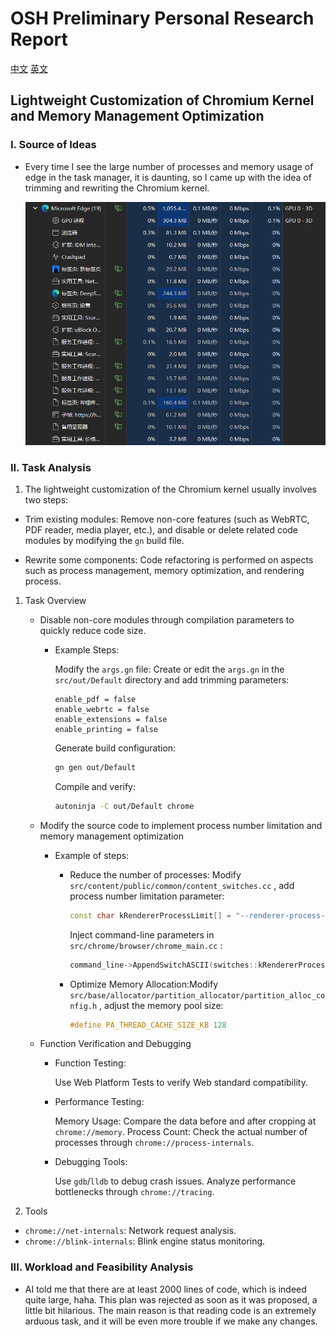 # OSH Preliminary Personal Research Report
[中文](investigation_cn.md) [英文](investigation.md)
## Lightweight Customization of Chromium Kernel and Memory Management Optimization

### I. Source of Ideas

- Every time I see the large number of processes and memory usage of edge in the task manager, it is daunting, so I came up with the idea of trimming and rewriting the Chromium kernel.

    ![Edge Overview](edgeoverview.png)

### II. Task Analysis

1. The lightweight customization of the Chromium kernel usually involves two steps:

- Trim existing modules: Remove non-core features (such as WebRTC, PDF reader, media player, etc.), and disable or delete related code modules by modifying the `gn` build file.

- Rewrite some components: Code refactoring is performed on aspects such as process management, memory optimization, and rendering process.

1. Task Overview

   - Disable non-core modules through compilation parameters to quickly reduce code size.

        - Example Steps:

            Modify the `args.gn` file: Create or edit the `args.gn` in the `src/out/Default` directory and add trimming parameters:
            ```gn
            enable_pdf = false
            enable_webrtc = false
            enable_extensions = false
            enable_printing = false
            ```

            Generate build configuration:
            ```bash
            gn gen out/Default
            ```

            Compile and verify:
            ```bash
            autoninja -C out/Default chrome
            ```

    - Modify the source code to implement process number limitation and memory management optimization

        - Example of steps:

            - Reduce the number of processes: Modify `src/content/public/common/content_switches.cc` , add process number limitation parameter:
                ```cpp
                const char kRendererProcessLimit[] = "--renderer-process-limit=4";
                ```
                Inject command-line parameters in `src/chrome/browser/chrome_main.cc` :
                ```cpp
                command_line->AppendSwitchASCII(switches::kRendererProcessLimit, "4");
                ```

            - Optimize Memory Allocation:Modify `src/base/allocator/partition_allocator/partition_alloc_config.h` , adjust the memory pool size:
                ```cpp
                #define PA_THREAD_CACHE_SIZE_KB 128
                ```

    - Function Verification and Debugging

        - Function Testing:

            Use Web Platform Tests to verify Web standard compatibility.

        - Performance Testing:

            Memory Usage: Compare the data before and after cropping at `chrome://memory`. 
            Process Count: Check the actual number of processes through `chrome://process-internals`.

        - Debugging Tools:

            Use `gdb`/`lldb` to debug crash issues. 
            Analyze performance bottlenecks through `chrome://tracing`.

2. Tools

- `chrome://net-internals`: Network request analysis.
- `chrome://blink-internals`: Blink engine status monitoring.

### III. Workload and Feasibility Analysis

- AI told me that there are at least 2000 lines of code, which is indeed quite large, haha. This plan was rejected as soon as it was proposed, a little bit hilarious. The main reason is that reading code is an extremely arduous task, and it will be even more trouble if we make any changes.
